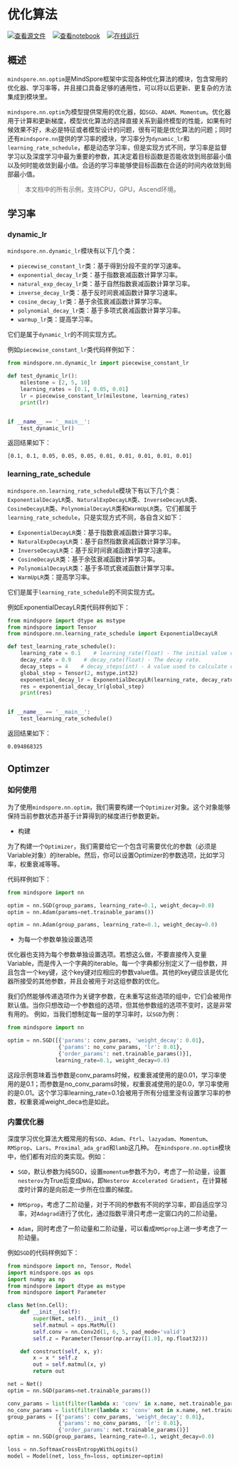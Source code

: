# 优化算法

[![查看源文件](./_static/logo_source.png)](https://gitee.com/mindspore/docs/blob/r1.1/docs/programming_guide/source_zh_cn/optim.md)
&nbsp;&nbsp;
[![查看notebook](./_static/logo_notebook.png)](https://obs.dualstack.cn-north-4.myhuaweicloud.com/mindspore-website/notebook/r1.1/programming_guide/mindspore_optim.ipynb)
&nbsp;&nbsp;
[![在线运行](./_static/logo_modelarts.png)](https://console.huaweicloud.com/modelarts/?region=cn-north-4#/notebook/loading?share-url-b64=aHR0cHM6Ly9vYnMuZHVhbHN0YWNrLmNuLW5vcnRoLTQubXlodWF3ZWljbG91ZC5jb20vbWluZHNwb3JlLXdlYnNpdGUvbm90ZWJvb2svbW9kZWxhcnRzL3Byb2dyYW1taW5nX2d1aWRlL21pbmRzcG9yZV9vcHRpbS5pcHluYg==&image_id=65f636a0-56cf-49df-b941-7d2a07ba8c8c)

## 概述

`mindspore.nn.optim`是MindSpore框架中实现各种优化算法的模块，包含常用的优化器、学习率等，并且接口具备足够的通用性，可以将以后更新、更复杂的方法集成到模块里。

`mindspore.nn.optim`为模型提供常用的优化器，如`SGD`、`ADAM`、`Momentum`。优化器用于计算和更新梯度，模型优化算法的选择直接关系到最终模型的性能，如果有时候效果不好，未必是特征或者模型设计的问题，很有可能是优化算法的问题；同时还有`mindspore.nn`提供的学习率的模块，学习率分为`dynamic_lr`和`learning_rate_schedule`，都是动态学习率，但是实现方式不同，学习率是监督学习以及深度学习中最为重要的参数，其决定着目标函数是否能收敛到局部最小值以及何时能收敛到最小值。合适的学习率能够使目标函数在合适的时间内收敛到局部最小值。

> 本文档中的所有示例，支持CPU，GPU，Ascend环境。

## 学习率

### dynamic_lr

`mindspore.nn.dynamic_lr`模块有以下几个类：

- `piecewise_constant_lr`类：基于得到分段不变的学习速率。
- `exponential_decay_lr`类：基于指数衰减函数计算学习率。
- `natural_exp_decay_lr`类：基于自然指数衰减函数计算学习率。
- `inverse_decay_lr`类：基于反时间衰减函数计算学习速率。
- `cosine_decay_lr`类：基于余弦衰减函数计算学习率。
- `polynomial_decay_lr`类：基于多项式衰减函数计算学习率。
- `warmup_lr`类：提高学习率。

它们是属于`dynamic_lr`的不同实现方式。

例如`piecewise_constant_lr`类代码样例如下：

```python
from mindspore.nn.dynamic_lr import piecewise_constant_lr

def test_dynamic_lr():
    milestone = [2, 5, 10]
    learning_rates = [0.1, 0.05, 0.01]
    lr = piecewise_constant_lr(milestone, learning_rates)
    print(lr)


if __name__ == '__main__':
    test_dynamic_lr()
```

返回结果如下：

```text
[0.1, 0.1, 0.05, 0.05, 0.05, 0.01, 0.01, 0.01, 0.01, 0.01]
```

### learning_rate_schedule

`mindspore.nn.learning_rate_schedule`模块下有以下几个类：`ExponentialDecayLR`类、`NaturalExpDecayLR`类、`InverseDecayLR`类、`CosineDecayLR`类、`PolynomialDecayLR`类和`WarmUpLR`类。它们都属于`learning_rate_schedule`，只是实现方式不同，各自含义如下：

- `ExponentialDecayLR`类：基于指数衰减函数计算学习率。
- `NaturalExpDecayLR`类：基于自然指数衰减函数计算学习率。
- `InverseDecayLR`类：基于反时间衰减函数计算学习速率。
- `CosineDecayLR`类：基于余弦衰减函数计算学习率。
- `PolynomialDecayLR`类：基于多项式衰减函数计算学习率。
- `WarmUpLR`类：提高学习率。

它们是属于`learning_rate_schedule`的不同实现方式。

例如ExponentialDecayLR类代码样例如下：

```python
from mindspore import dtype as mstype
from mindspore import Tensor
from mindspore.nn.learning_rate_schedule import ExponentialDecayLR

def test_learning_rate_schedule():
    learning_rate = 0.1    # learning_rate(float) - The initial value of learning rate.
    decay_rate = 0.9    # decay_rate(float) - The decay rate.
    decay_steps = 4    # decay_steps(int) - A value used to calculate decayed learning rate.
    global_step = Tensor(2, mstype.int32)
    exponential_decay_lr = ExponentialDecayLR(learning_rate, decay_rate, decay_steps)
    res = exponential_decay_lr(global_step)
    print(res)


if __name__ == '__main__':
    test_learning_rate_schedule()
```

返回结果如下：

```text
0.094868325
```

## Optimzer

### 如何使用

为了使用`mindspore.nn.optim`，我们需要构建一个`Optimizer`对象。这个对象能够保持当前参数状态并基于计算得到的梯度进行参数更新。

- 构建

为了构建一个`Optimizer`，我们需要给它一个包含可需要优化的参数（必须是Variable对象）的iterable。然后，你可以设置Optimizer的参数选项，比如学习率，权重衰减等等。

代码样例如下：

```python
from mindspore import nn

optim = nn.SGD(group_params, learning_rate=0.1, weight_decay=0.0)
optim = nn.Adam(params=net.trainable_params())

optim = nn.Adam(group_params, learning_rate=0.1, weight_decay=0.0)

```

- 为每一个参数单独设置选项

优化器也支持为每个参数单独设置选项。若想这么做，不要直接传入变量Variable，而是传入一个字典的iterable。每一个字典都分别定义了一组参数，并且包含一个key键，这个key键对应相应的参数value值。其他的key键应该是优化器所接受的其他参数，并且会被用于对这组参数的优化。

我们仍然能够传递选项作为关键字参数，在未重写这些选项的组中，它们会被用作默认值。当你只想改动一个参数组的选项，但其他参数组的选项不变时，这是非常有用的。
例如，当我们想制定每一层的学习率时，以`SGD`为例：

```python
from mindspore import nn

optim = nn.SGD([{'params': conv_params, 'weight_decay': 0.01},
                {'params': no_conv_params, 'lr': 0.01},
                {'order_params': net.trainable_params()}],
               learning_rate=0.1, weight_decay=0.0)

```

这段示例意味着当参数是conv_params时候，权重衰减使用的是0.01，学习率使用的是0.1；而参数是no_conv_params时候，权重衰减使用的是0.0，学习率使用的是0.01。这个学习率learning_rate=0.1会被用于所有分组里没有设置学习率的参数，权重衰减weight_deca也是如此。

### 内置优化器

深度学习优化算法大概常用的有`SGD`、`Adam`、`Ftrl`、`lazyadam`、`Momentum`、`RMSprop`、`Lars`、`Proximal_ada_grad`和`lamb`这几种。
在`mindspore.nn.optim`模块中，他们都有对应的类实现。例如：

- `SGD`，默认参数为纯SGD，设置`momentum`参数不为0，考虑了一阶动量，设置`nesterov`为True后变成`NAG`，即`Nesterov Accelerated Gradient`，在计算梯度时计算的是向前走一步所在位置的梯度。

- `RMSprop`，考虑了二阶动量，对于不同的参数有不同的学习率，即自适应学习率，对`Adagrad`进行了优化，通过指数平滑只考虑一定窗口内的二阶动量。

- `Adam`，同时考虑了一阶动量和二阶动量，可以看成`RMSprop`上进一步考虑了一阶动量。

例如`SGD`的代码样例如下：

```python
from mindspore import nn, Tensor, Model
import mindspore.ops as ops
import numpy as np
from mindspore import dtype as mstype
from mindspore import Parameter

class Net(nn.Cell):
    def __init__(self):
        super(Net, self).__init__()
        self.matmul = ops.MatMul()
        self.conv = nn.Conv2d(1, 6, 5, pad_mode='valid')
        self.z = Parameter(Tensor(np.array([1.0], np.float32)))

    def construct(self, x, y):
        x = x * self.z
        out = self.matmul(x, y)
        return out

net = Net()
optim = nn.SGD(params=net.trainable_params())

conv_params = list(filter(lambda x: 'conv' in x.name, net.trainable_params()))
no_conv_params = list(filter(lambda x: 'conv' not in x.name, net.trainable_params()))
group_params = [{'params': conv_params, 'weight_decay': 0.01},
                {'params': no_conv_params, 'lr': 0.01},
                {'order_params': net.trainable_params()}]
optim = nn.SGD(group_params, learning_rate=0.1, weight_decay=0.0)

loss = nn.SoftmaxCrossEntropyWithLogits()
model = Model(net, loss_fn=loss, optimizer=optim)

```
